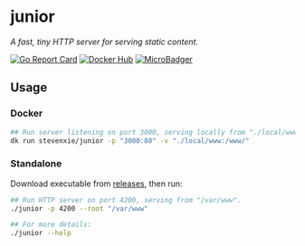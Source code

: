 # junior

_A fast, tiny HTTP server for serving static content._

[![Go Report Card][grc-img]][grc]
[![Docker Hub][docker-img]][docker]
[![MicroBadger][mb-img]][mb]

## Usage

### Docker

```bash
## Run server listening on port 3000, serving locally from "./local/www".
dk run stevenxie/junior -p "3000:80" -v "./local/www:/www/"
```

### Standalone

Download executable from
[releases](https://github.com/steven-xie/junior/releases), then run:

```bash
## Run HTTP server on port 4200, serving from "/var/www".
./junior -p 4200 --root "/var/www"

## For more details:
./junior --help
```

[grc]: https://goreportcard.com/report/github.com/steven-xie/junior
[grc-img]: https://goreportcard.com/badge/github.com/steven-xie/junior
[mb]: https://microbadger.com/images/stevenxie/juniora
[mb-img]: https://images.microbadger.com/badges/image/stevenxie/junior.svg
[docker]: https://hub.docker.com/r/steven-xie/junior
[docker-img]: https://img.shields.io/docker/pulls/stevenxie/junior.svg
